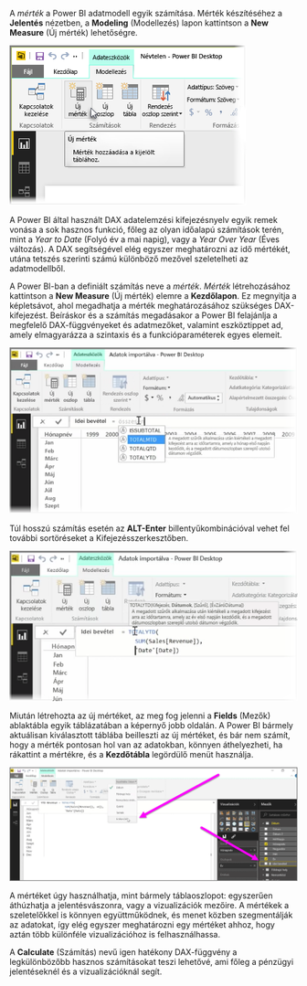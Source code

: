 A *mérték* a Power BI adatmodell egyik számítása. Mérték készítéséhez a **Jelentés** nézetben, a **Modeling** (Modellezés) lapon kattintson a **New Measure** (Új mérték) lehetőségre.

![](media/2-5-create-calculated-measures/2-5_1.png)

A Power BI által használt DAX adatelemzési kifejezésnyelv egyik remek vonása a sok hasznos funkció, főleg az olyan időalapú számítások terén, mint a *Year to Date* (Folyó év a mai napig), vagy a *Year Over Year* (Éves változás). A DAX segítségével elég egyszer meghatározni az idő mértékét, utána tetszés szerinti számú különböző mezővel szeletelheti az adatmodellből.

A Power BI-ban a definiált számítás neve a *mérték*. *Mérték* létrehozásához kattintson a **New Measure** (Új mérték) elemre a **Kezdőlapon**. Ez megnyitja a képletsávot, ahol megadhatja a mérték meghatározásához szükséges DAX-kifejezést. Beíráskor és a számítás megadásakor a Power BI felajánlja a megfelelő DAX-függvényeket és adatmezőket, valamint eszköztippet ad, amely elmagyarázza a szintaxis és a funkcióparaméterek egyes elemeit.

![](media/2-5-create-calculated-measures/2-5_2.png)

Túl hosszú számítás esetén az **ALT-Enter** billentyűkombinációval vehet fel további sortöréseket a Kifejezésszerkesztőben.

![](media/2-5-create-calculated-measures/2-5_3.png)

Miután létrehozta az új mértéket, az meg fog jelenni a **Fields** (Mezők) ablaktábla egyik táblázatában a képernyő jobb oldalán. A Power BI bármely aktuálisan kiválasztott táblába beilleszti az új mértéket, és bár nem számít, hogy a mérték pontosan hol van az adatokban, könnyen áthelyezheti, ha rákattint a mértékre, és a **Kezdőtábla** legördülő menüt használja.

![](media/2-5-create-calculated-measures/2-5_4.png)

A mértéket úgy használhatja, mint bármely táblaoszlopot: egyszerűen áthúzhatja a jelentésvászonra, vagy a vizualizációk mezőire. A mértékek a szeletelőkkel is könnyen együttműködnek, és menet közben szegmentálják az adatokat, így elég egyszer meghatározni egy mértéket ahhoz, hogy aztán több különféle vizualizációhoz is felhasználhassa.

A **Calculate** (Számítás) nevű igen hatékony DAX-függvény a legkülönbözőbb hasznos számításokat teszi lehetővé, ami főleg a pénzügyi jelentéseknél és a vizualizációknál segít.

